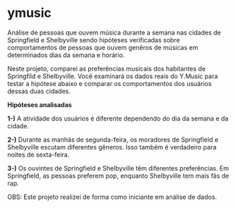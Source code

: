# ymusic
Análise de pessoas que ouvem música durante a semana nas cidades de Springfield e Shelbyville sendo hipóteses verificadas sobre comportamentos de pessoas que ouvem genêros de músicas em determinados dias da semana e horário. 

Neste projeto, comparei as preferências musicais dos habitantes de Springfild e Shelbyville. Você examinará os dados reais do Y.Music para testar a hipótese abaixo e comparar os comportamentos dos usuários dessas duas cidades.

**Hipóteses analisadas**

**1-)** A atividade dos usuários é diferente dependendo do dia da semana e da cidade.

**2-)** Durante as manhãs de segunda-feira, os moradores de Springfield e Shelbyville escutam diferentes gêneros. Isso também é verdadeiro para noites de sexta-feira.

**3-)** Os ouvintes de Springfield e Shelbyville têm diferentes preferências. Em Springfield, as pessoas preferem pop, enquanto Shelbyville tem mais fãs de rap.

OBS: Este projeto realizei de forma como iniciante em análise de dados. 

